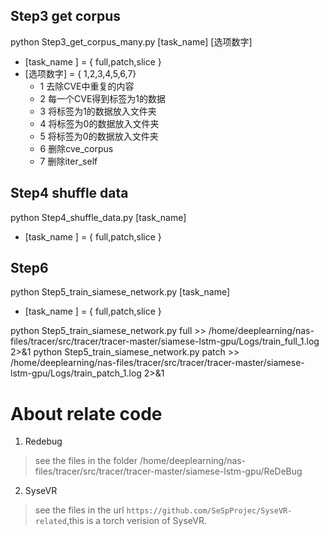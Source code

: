 

## Step3 get corpus
python Step3_get_corpus_many.py [task_name] [选项数字]
- [task_name ] = { full,patch,slice }
- [选项数字] = { 1,2,3,4,5,6,7}
    - 1 去除CVE中重复的内容
    - 2 每一个CVE得到标签为1的数据
    - 3 将标签为1的数据放入文件夹
    - 4 将标签为0的数据放入文件夹 
    - 5 将标签为0的数据放入文件夹
    - 6 删除cve_corpus
    - 7 删除iter_self

## Step4 shuffle data
python Step4_shuffle_data.py [task_name]
- [task_name ] = { full,patch,slice }
## Step6 

python Step5_train_siamese_network.py [task_name]
- [task_name ] = { full,patch,slice }

python Step5_train_siamese_network.py full  >> /home/deeplearning/nas-files/tracer/src/tracer/tracer-master/siamese-lstm-gpu/Logs/train_full_1.log 2>&1
python Step5_train_siamese_network.py patch  >> /home/deeplearning/nas-files/tracer/src/tracer/tracer-master/siamese-lstm-gpu/Logs/train_patch_1.log 2>&1

# About relate code 
1. Redebug 
>see the files in the folder /home/deeplearning/nas-files/tracer/src/tracer/tracer-master/siamese-lstm-gpu/ReDeBug

2. SyseVR
>see the files in the url `https://github.com/SeSpProjec/SyseVR-related`,this is a torch verision of SyseVR.